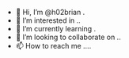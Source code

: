 - 👋 Hi, I’m @h02brian .
- 👀 I’m interested in ..
- 🌱 I’m currently learning .
- 💞️ I’m looking to collaborate on ..
- 📫 How to reach me ....

<!---
h02brian/h02brian is a ✨ special ✨ repository because its `README.md` (this file) appears on your GitHub profile.
You can click the Preview link to take a look at your changes.
--->
